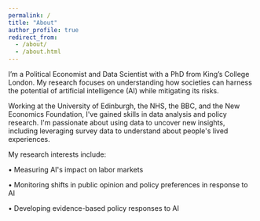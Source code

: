 ```yaml
---
permalink: /
title: "About"
author_profile: true
redirect_from: 
  - /about/
  - /about.html
---
```


I’m a Political Economist and Data Scientist with a PhD from King’s College London. My research focuses on understanding how societies can harness the potential of artificial intelligence (AI) while mitigating its risks.

Working at the University of Edinburgh, the NHS, the BBC, and the New Economics Foundation, I've gained skills in data analysis and policy research. I'm passionate about using data to uncover new insights, including leveraging survey data to understand about people's lived experiences.

My research interests include:

•  Measuring AI's impact on labor markets

•  Monitoring shifts in public opinion and policy preferences in response to AI

•  Developing evidence-based policy responses to AI

